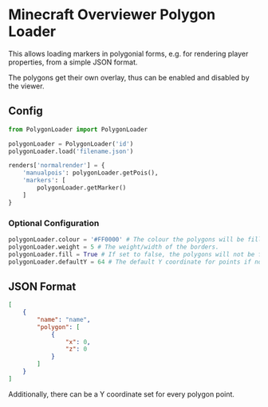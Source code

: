 # Minecraft Overviewer Polygon Loader

This allows loading markers in polygonial forms, e.g. for rendering player properties, from a simple JSON format.

The polygons get their own overlay, thus can be enabled and disabled by the viewer.

## Config

```python
from PolygonLoader import PolygonLoader

polygonLoader = PolygonLoader('id')
polygonLoader.load('filename.json')

renders['normalrender'] = {
    'manualpois': polygonLoader.getPois(),
    'markers': [
        polygonLoader.getMarker()
    ]
}
```

### Optional Configuration

```python
polygonLoader.colour = '#FF0000' # The colour the polygons will be filled with.
polygonLoader.weight = 5 # The weight/width of the borders.
polygonLoader.fill = True # If set to false, the polygons will not be filled with colour and only the borders are visible.
polygonLoader.defaultY = 64 # The default Y coordinate for points if none is explicitely given.
```

## JSON Format

```json
[
    {
        "name": "name",
        "polygon": [
            {
                "x": 0,
                "z": 0
            }
        ]
    }
]
```

Additionally, there can be a Y coordinate set for every polygon point.
